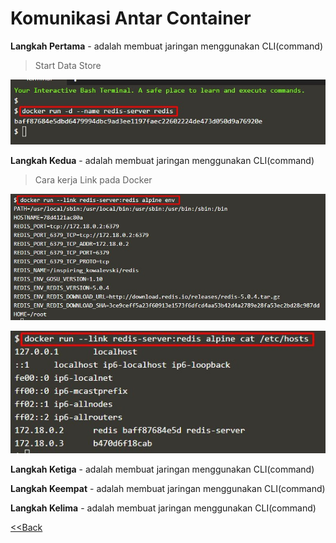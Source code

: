 # Komunikasi Antar Container

**Langkah Pertama** - adalah membuat jaringan menggunakan CLI(command)

> Start Data Store

![](images/1.1.jpg)

**Langkah Kedua** - adalah membuat jaringan menggunakan CLI(command)

> Cara kerja Link pada Docker
 
 ![](images/1.2.jpg)

 ![](images/1.3.jpg)

**Langkah Ketiga** - adalah membuat jaringan menggunakan CLI(command)


**Langkah Keempat** - adalah membuat jaringan menggunakan CLI(command)



**Langkah Kelima** - adalah membuat jaringan menggunakan CLI(command)

 [<<Back](README.md)